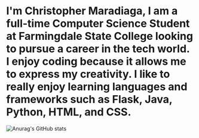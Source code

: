 # I'm Christopher Maradiaga, I am a full-time Computer Science Student at Farmingdale State College looking to pursue a career in the tech world. I enjoy coding because it allows me to express my creativity. I like to really enjoy learning languages and frameworks such as Flask, Java, Python, HTML, and CSS. 

![Anurag's GitHub stats](https://github-readme-stats.vercel.app/api?username=maradC&hide=contribs,prs)
